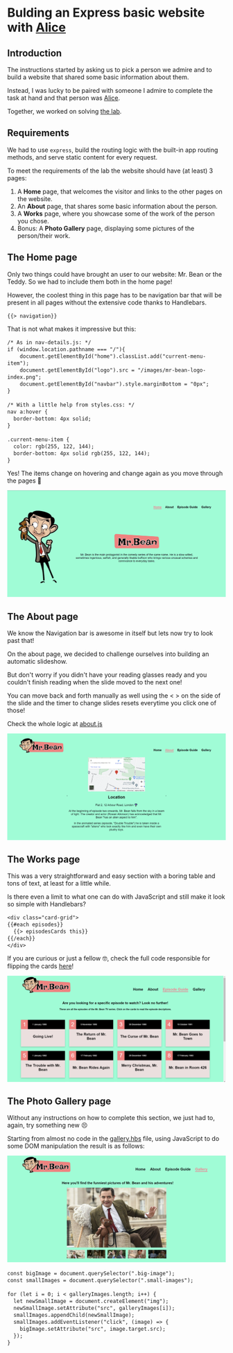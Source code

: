 # Bulding an Express basic website with [Alice](https://github.com/alice101001011)

## Introduction

The instructions started by asking us to pick a person we admire and to build a website that shared some basic information about them. 

Instead, I was lucky to be paired with someone I admire to complete the task at hand and that person was [Alice](https://github.com/alice101001011).

Together, we worked on solving [the lab](https://github.com/ironhack-labs/lab-express-basic-site).

## Requirements

We had to use `express`, build the routing logic with the built-in app routing methods, and serve static content for every request.

To meet the requirements of the lab the website should have (at least) 3 pages:

1. A **Home** page, that welcomes the visitor and links to the other pages on the website.
2. An **About** page, that shares some basic information about the person.
3. A **Works** page, where you showcase some of the work of the person you chose.
4. Bonus: A **Photo Gallery** page, displaying some pictures of the person/their work.

## The Home page

Only two things could have brought an user to our website: Mr. Bean or the Teddy. So we had to include them both in the home page! 

However, the coolest thing in this page has to be navigation bar that will be present in all pages without the extensive code thanks to Handlebars.

```
{{> navigation}}
```

That is not what makes it impressive but this:

```
/* As in nav-details.js: */
if (window.location.pathname === "/"){
    document.getElementById("home").classList.add("current-menu-item");
    document.getElementById("logo").src = "/images/mr-bean-logo-index.png";
    document.getElementById("navbar").style.marginBottom = "0px";
}

/* With a little help from styles.css: */
nav a:hover {
  border-bottom: 4px solid;
}

.current-menu-item {
  color: rgb(255, 122, 144);
  border-bottom: 4px solid rgb(255, 122, 144);
}
```

Yes! The items change on hovering and change again as you move through the pages :exploding_head:

![](/public/images/mr-bean-website-page1.png)

## The About page

We know the Navigation bar is awesome in itself but lets now try to look past that!

On the about page, we decided to challenge ourselves into building an automatic slideshow.

But don't worry if you didn't have your reading glasses ready and you couldn't finish reading when the slide moved to the next one!

You can move back and forth manually as well using the < > on the side of the slide and the timer to change slides resets everytime you click one of those!

Check the whole logic at [about.js](https://github.com/joaoMiguelInacio/lab-express-basic-site/blob/master/public/js/about.js)

![](/public/images/mr-bean-website-page2.png)

## The Works page

This was a very straightforward and easy section with a boring table and tons of text, at least for a little while. 

Is there even a limit to what one can do with JavaScript and still make it look so simple with Handlebars?

```
<div class="card-grid">
{{#each episodes}}
  {{> episodesCards this}}
{{/each}}
</div>
```

If you are curious or just a fellow :nerd_face:, check the full code responsible for flipping the cards [here](https://github.com/joaoMiguelInacio/lab-express-basic-site/blob/master/public/js/about.js)!


![](/public/images/mr-bean-website-page3.png)

## The Photo Gallery page

Without any instructions on how to complete this section, we just had to, again, try something new :persevere:

Starting from almost no code in the [gallery.hbs](https://github.com/joaoMiguelInacio/lab-express-basic-site/blob/master/views/gallery.hbs) file, using JavaScript to do some DOM manipulation the result is as follows:

![](/public/images/mr-bean-website-page4.png)

```
const bigImage = document.querySelector(".big-image");
const smallImages = document.querySelector(".small-images");

for (let i = 0; i < galleryImages.length; i++) {
  let newSmallImage = document.createElement("img");
  newSmallImage.setAttribute("src", galleryImages[i]);
  smallImages.appendChild(newSmallImage);
  smallImages.addEventListener("click", (image) => {
    bigImage.setAttribute("src", image.target.src);
  });
}
```
